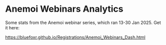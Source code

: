 # Anemoi Webinars Analytics

Some stats from the Anemoi webinar series, which ran 13-30 Jan 2025. Get it here:

https://bluefoxr.github.io/Registrations/Anemoi_Webinars_Dash.html
